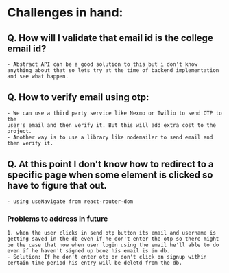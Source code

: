 # Challenges in hand: 

## Q. How will I validate that email id is the college email id?
    - Abstract API can be a good solution to this but i don't know anything about that so lets try at the time of backend implementation and see what happen.
## Q.  How to verify email using otp:
    - We can use a third party service like Nexmo or Twilio to send OTP to the
    user's email and then verify it. But this will add extra cost to the project.
    - Another way is to use a library like nodemailer to send email and then verify it. 
## Q.  At this point I don't know how to redirect to a specific page when some element is clicked so have to figure that out.
    - using useNavigate from react-router-dom
### Problems to address in future
    1. when the user clicks in send otp button its email and username is getting saved in the db even if he don't enter the otp so there might be the case that now when user login using the email he'll able to do even if he haven't signed up bcoz his email is in db.
    - Solution: If he don't enter otp or don't click on signup within certain time period his entry will be deletd from the db.